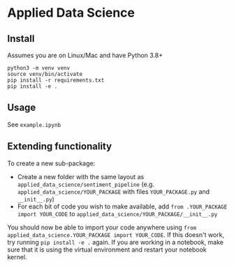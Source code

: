 # Applied Data Science

## Install

Assumes you are on Linux/Mac and have Python 3.8+

```
python3 -m venv venv
source venv/bin/activate
pip install -r requirements.txt
pip install -e .
```

## Usage

See `example.ipynb`

## Extending functionality

To create a new sub-package:
- Create a new folder with the same layout as `applied_data_science/sentiment_pipeline` (e.g. `applied_data_science/YOUR_PACKAGE` with files `YOUR_PACKAGE.py` and `__init__.py`)
- For each bit of code you wish to make available, add `from .YOUR_PACKAGE import YOUR_CODE` to `applied_data_science/YOUR_PACKAGE/__init__.py` 

You should now be able to import your code anywhere using `from applied_data_science.YOUR_PACKAGE import YOUR_CODE`. If this doesn't work, try running `pip install -e .` again. If you are working in a notebook, make sure that it is using the virtual environment and restart your notebook kernel.